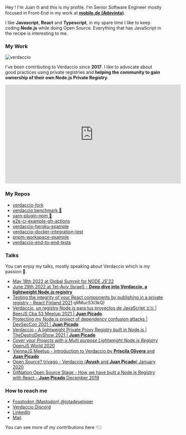 
Hey ! I'm Juan 🤓 and this is my profile. I'm Senior Software Engineer mostly focused in Front-End in my work at [**mobile.de (Adevinta)**](https://www.mobile.de/). 

I like **Javascript**, **React** and **Typescript**, in my spare time I like to keep coding **Node.js** while doing Open Source. Everything that has JavaScript in the recipe is interesting to me.

###  My Work

![verdaccio](https://cdn.verdaccio.dev/readme/verdaccio@2x.png)

I've been contributing to Verdaccio since **2017**.  I like to advocate about good practices using private registries and **helping the community to gain ownership of their own Node.js Private Registry**.

<iframe width="560" height="315" src="https://www.youtube.com/embed/qRMucS3i3kQ" title="YouTube video player" frameborder="0" allow="accelerometer; autoplay; clipboard-write; encrypted-media; gyroscope; picture-in-picture; web-share" allowfullscreen></iframe>

### My Repos

- [verdaccio-fork](https://github.com/juanpicado/verdaccio-fork)
- [verdaccio benchmark 🚧](https://github.com/juanpicado/benchmark)
- [yarn-plugin-npm 🚧](https://github.com/juanpicado/yarn-plugin-npm)
- [e2e-ci-example-gh-actions](https://github.com/juanpicado/e2e-ci-example-gh-actions)
- [verdaccio-heroku-example](https://github.com/juanpicado/verdaccio-heroku-example)
- [verdaccio-docker-integration-test](https://github.com/juanpicado/docker-integration-test)
- [pnpm-workspace-example](https://github.com/juanpicado/pnpm-workspace-example)
- [verdaccio-end-to-end-tests](https://github.com/juanpicado/verdaccio-end-to-end-tests)


### Talks

You can enjoy my talks, mostly speaking about Verdaccio which is my passion 🥰.

- [May 18th 2022 at Global Summit for NODE JS'22](https://events.geekle.us/nodejs/)
- [June 29th 2022 at Tel-Aviv (Israel) - **Deep dive into Verdaccio, a lightweight Node.js registry**](https://youtu.be/qRMucS3i3kQ)
- [Testing the integrity of your React components by publishing in a private registry - React Finland 2021](https://www.youtube.com/watch?v=bRKZbrlQqLY&t=16s&ab_channel=ReactFinland)
qRMucS3i3kQ)
- [Verdaccio, un registro Node.js para tus proyectos de JavaScript 🇪🇸 | BeerJS Cba 53 Meetup 2021 | **Juan Picado**](https://www.youtube.com/watch?v=6SyjqBmS49Y)
- [Protecting my Node.js project of dependency confusion attacks | DevSecCon 2021 | **Juan Picado**](https://www.youtube.com/watch?v=qTRADSp3Hpo&ab_channel=DevSecCon-)
- [Verdaccio - A lightweight Private Proxy Registry built in Node.js | TheDestroDevShow 2021 | **Juan Picado**](https://www.youtube.com/watch?v=P_hxy7W-IL4&t=1003s&ab_channel=TheDestroDevShow)
- [ *Cover your Projects with a Multi purpose Lightweight Node.js Registry* OpenJS World 2020](https://www.youtube.com/watch?v=oVCjDWeehAQ)
- [ViennaJS Meetup - Introduction to Verdaccio by **Priscila Olivera** and **Juan Picado**](https://www.youtube.com/watch?v=hDIFKzmoCa)
- [Open Source? trivago - Verdaccio (**Ayush** and **Juan Picado**) January 2020](https://www.youtube.com/watch?v=A5CWxJC9xzc)
- [GitNation Open Source Stage - How we have built a Node.js Registry with React - **Juan Picado** December 2019](https://www.youtube.com/watch?v=gpjC8Qp9B9A)

### How to reach me

- [Fosstodon (Mastodon) @jotadeveloper](https://fosstodon.org/@jotadeveloper) 
- [Verdaccio Discord](https://discord.gg/7qWJxBf)
- [LinkedIn](https://www.linkedin.com/in/jotadeveloper/)
- [Mail](mailto:jotadeveloper@gmail.com)

You can see more of my contributions here 👇🏼
